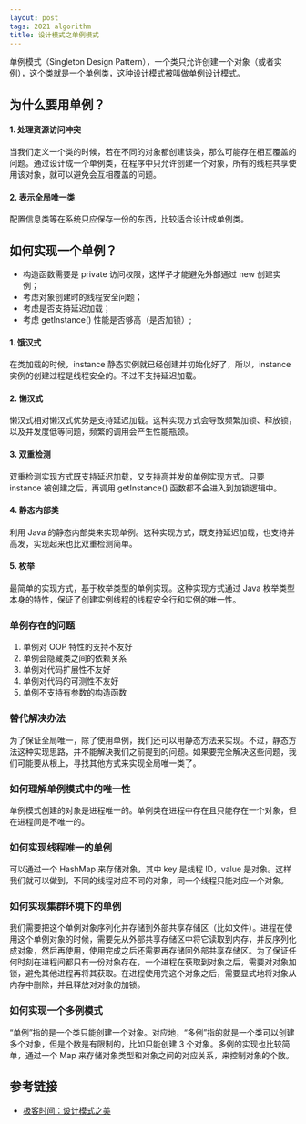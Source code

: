 ```yaml
---
layout: post
tags: 2021 algorithm
title: 设计模式之单例模式
---
```

单例模式（Singleton Design Pattern），一个类只允许创建一个对象（或者实例），这个类就是一个单例类，这种设计模式被叫做单例设计模式。

## 为什么要用单例？

#### 1. 处理资源访问冲突
当我们定义一个类的时候，若在不同的对象都创建该类，那么可能存在相互覆盖的问题。通过设计成一个单例类，在程序中只允许创建一个对象，所有的线程共享使用该对象，就可以避免会互相覆盖的问题。

#### 2. 表示全局唯一类
配置信息类等在系统只应保存一份的东西，比较适合设计成单例类。

## 如何实现一个单例？
- 构造函数需要是 private 访问权限，这样子才能避免外部通过 new 创建实例；
- 考虑对象创建时的线程安全问题；
- 考虑是否支持延迟加载；
- 考虑 getInstance() 性能是否够高（是否加锁）;

#### 1. 饿汉式
在类加载的时候，instance 静态实例就已经创建并初始化好了，所以，instance 实例的创建过程是线程安全的。不过不支持延迟加载。

#### 2. 懒汉式
懒汉式相对懒汉式优势是支持延迟加载。这种实现方式会导致频繁加锁、释放锁，以及并发度低等问题，频繁的调用会产生性能瓶颈。

#### 3. 双重检测
双重检测实现方式既支持延迟加载，又支持高并发的单例实现方式。只要 instance 被创建之后，再调用 getInstance() 函数都不会进入到加锁逻辑中。

#### 4. 静态内部类
利用 Java 的静态内部类来实现单例。这种实现方式，既支持延迟加载，也支持并高发，实现起来也比双重检测简单。

#### 5. 枚举
最简单的实现方式，基于枚举类型的单例实现。这种实现方式通过 Java 枚举类型本身的特性，保证了创建实例线程的线程安全行和实例的唯一性。

### 单例存在的问题
1. 单例对 OOP 特性的支持不友好
2. 单例会隐藏类之间的依赖关系
3. 单例对代码扩展性不友好
4. 单例对代码的可测性不友好
5. 单例不支持有参数的构造函数

### 替代解决办法
为了保证全局唯一，除了使用单例，我们还可以用静态方法来实现。不过，静态方法这种实现思路，并不能解决我们之前提到的问题。如果要完全解决这些问题，我们可能要从根上，寻找其他方式来实现全局唯一类了。

### 如何理解单例模式中的唯一性
单例模式创建的对象是进程唯一的。单例类在进程中存在且只能存在一个对象，但在进程间是不唯一的。

### 如何实现线程唯一的单例
可以通过一个 HashMap 来存储对象，其中 key 是线程 ID，value 是对象。这样我们就可以做到，不同的线程对应不同的对象，同一个线程只能对应一个对象。

### 如何实现集群环境下的单例
我们需要把这个单例对象序列化并存储到外部共享存储区（比如文件）。进程在使用这个单例对象的时候，需要先从外部共享存储区中将它读取到内存，并反序列化成对象，然后再使用，使用完成之后还需要再存储回外部共享存储区。为了保证任何时刻在进程间都只有一份对象存在，一个进程在获取到对象之后，需要对对象加锁，避免其他进程再将其获取。在进程使用完这个对象之后，需要显式地将对象从内存中删除，并且释放对对象的加锁。

### 如何实现一个多例模式
“单例”指的是一个类只能创建一个对象。对应地，“多例”指的就是一个类可以创建多个对象，但是个数是有限制的，比如只能创建 3 个对象。多例的实现也比较简单，通过一个 Map 来存储对象类型和对象之间的对应关系，来控制对象的个数。

## 参考链接
- [极客时间：设计模式之美](https://time.geekbang.org/column/article/194035)